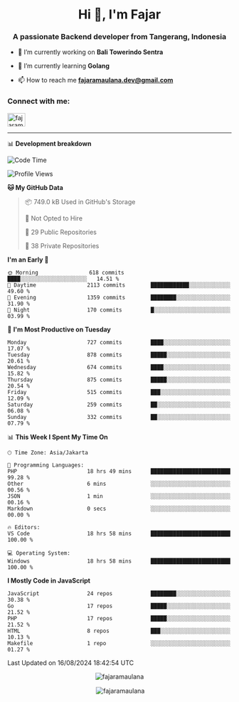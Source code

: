 <h1 align="center">Hi 👋, I'm Fajar</h1>
<h3 align="center">A passionate Backend developer from Tangerang, Indonesia</h3>

<!-- <p align="left"> <img src="https://komarev.com/ghpvc/?username=fajaramaulana&label=Profile%20views&color=0e75b6&style=flat" alt="fajaramaulana" /> </p> -->

- 🔭 I’m currently working on **Bali Towerindo Sentra**

- 🌱 I’m currently learning **Golang**

- 📫 How to reach me **fajaramaulana.dev@gmail.com**

<h3 align="left">Connect with me:</h3>
<p align="left">
<a href="https://linkedin.com/in/fajar-agus-maulana-73533a180/" target="blank"><img align="center" src="https://raw.githubusercontent.com/rahuldkjain/github-profile-readme-generator/master/src/images/icons/Social/linked-in-alt.svg" alt="fajaramaulana" height="30" width="40" /></a>
</p>

-------

📊 **Development breakdown**
<!--START_SECTION:waka-->
![Code Time](http://img.shields.io/badge/Code%20Time-2%2C197%20hrs%204%20mins-blue)

![Profile Views](http://img.shields.io/badge/Profile%20Views-0-blue)

**🐱 My GitHub Data** 

> 📦 749.0 kB Used in GitHub's Storage 
 > 
> 🚫 Not Opted to Hire
 > 
> 📜 29 Public Repositories 
 > 
> 🔑 38 Private Repositories 
 > 
**I'm an Early 🐤** 

```text
🌞 Morning                618 commits         ████░░░░░░░░░░░░░░░░░░░░░   14.51 % 
🌆 Daytime                2113 commits        ████████████░░░░░░░░░░░░░   49.60 % 
🌃 Evening                1359 commits        ████████░░░░░░░░░░░░░░░░░   31.90 % 
🌙 Night                  170 commits         █░░░░░░░░░░░░░░░░░░░░░░░░   03.99 % 
```
📅 **I'm Most Productive on Tuesday** 

```text
Monday                   727 commits         ████░░░░░░░░░░░░░░░░░░░░░   17.07 % 
Tuesday                  878 commits         █████░░░░░░░░░░░░░░░░░░░░   20.61 % 
Wednesday                674 commits         ████░░░░░░░░░░░░░░░░░░░░░   15.82 % 
Thursday                 875 commits         █████░░░░░░░░░░░░░░░░░░░░   20.54 % 
Friday                   515 commits         ███░░░░░░░░░░░░░░░░░░░░░░   12.09 % 
Saturday                 259 commits         ██░░░░░░░░░░░░░░░░░░░░░░░   06.08 % 
Sunday                   332 commits         ██░░░░░░░░░░░░░░░░░░░░░░░   07.79 % 
```


📊 **This Week I Spent My Time On** 

```text
🕑︎ Time Zone: Asia/Jakarta

💬 Programming Languages: 
PHP                      18 hrs 49 mins      █████████████████████████   99.28 % 
Other                    6 mins              ░░░░░░░░░░░░░░░░░░░░░░░░░   00.56 % 
JSON                     1 min               ░░░░░░░░░░░░░░░░░░░░░░░░░   00.16 % 
Markdown                 0 secs              ░░░░░░░░░░░░░░░░░░░░░░░░░   00.00 % 

🔥 Editors: 
VS Code                  18 hrs 58 mins      █████████████████████████   100.00 % 

💻 Operating System: 
Windows                  18 hrs 58 mins      █████████████████████████   100.00 % 
```

**I Mostly Code in JavaScript** 

```text
JavaScript               24 repos            ████████░░░░░░░░░░░░░░░░░   30.38 % 
Go                       17 repos            █████░░░░░░░░░░░░░░░░░░░░   21.52 % 
PHP                      17 repos            █████░░░░░░░░░░░░░░░░░░░░   21.52 % 
HTML                     8 repos             ███░░░░░░░░░░░░░░░░░░░░░░   10.13 % 
Makefile                 1 repo              ░░░░░░░░░░░░░░░░░░░░░░░░░   01.27 % 
```




 Last Updated on 16/08/2024 18:42:54 UTC
<!--END_SECTION:waka-->
<p align="center"><img align="center" src="https://github-readme-stats.vercel.app/api/top-langs?username=fajaramaulana&show_icons=true&locale=en&layout=compact" alt="fajaramaulana" /></p>

<p align="center">&nbsp;<img align="center" src="https://github-readme-stats.vercel.app/api?username=fajaramaulana&show_icons=true&locale=en" alt="fajaramaulana" /></p>
